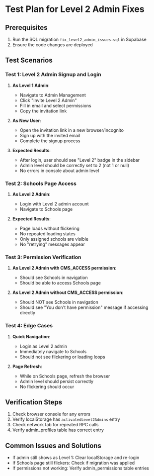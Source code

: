 # Test Plan for Level 2 Admin Fixes

## Prerequisites
1. Run the SQL migration `fix_level2_admin_issues.sql` in Supabase
2. Ensure the code changes are deployed

## Test Scenarios

### Test 1: Level 2 Admin Signup and Login
1. **As Level 1 Admin**:
   - Navigate to Admin Management
   - Click "Invite Level 2 Admin"
   - Fill in email and select permissions
   - Copy the invitation link

2. **As New User**:
   - Open the invitation link in a new browser/incognito
   - Sign up with the invited email
   - Complete the signup process

3. **Expected Results**:
   - After login, user should see "Level 2" badge in the sidebar
   - Admin level should be correctly set to 2 (not 1 or null)
   - No errors in console about admin level

### Test 2: Schools Page Access
1. **As Level 2 Admin**:
   - Login with Level 2 admin account
   - Navigate to Schools page

2. **Expected Results**:
   - Page loads without flickering
   - No repeated loading states
   - Only assigned schools are visible
   - No "retrying" messages appear

### Test 3: Permission Verification
1. **As Level 2 Admin with CMS_ACCESS permission**:
   - Should see Schools in navigation
   - Should be able to access Schools page

2. **As Level 2 Admin without CMS_ACCESS permission**:
   - Should NOT see Schools in navigation
   - Should see "You don't have permission" message if accessing directly

### Test 4: Edge Cases
1. **Quick Navigation**:
   - Login as Level 2 admin
   - Immediately navigate to Schools
   - Should not see flickering or loading loops

2. **Page Refresh**:
   - While on Schools page, refresh the browser
   - Admin level should persist correctly
   - No flickering should occur

## Verification Steps
1. Check browser console for any errors
2. Verify localStorage has `activatedLevel2Admins` entry
3. Check network tab for repeated RPC calls
4. Verify admin_profiles table has correct entry

## Common Issues and Solutions
- If admin still shows as Level 1: Clear localStorage and re-login
- If Schools page still flickers: Check if migration was applied
- If permissions not working: Verify admin_permissions table entries
